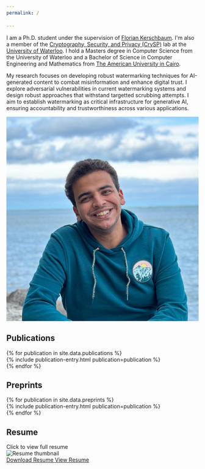 ```yaml
---
permalink: /

---
```


<main>
<section id="bio" class="hero-section">
  <div class="hero-content">
    <div class="hero-text">
      <p>I am a Ph.D. student under the supervision of <a href="https://cs.uwaterloo.ca/~fkerschb/" target="_blank">Florian Kerschbaum</a>. I'm also a member of the <a href="https://crysp.uwaterloo.ca" target="_blank">Cryptography, Security, and Privacy (CrySP)</a> lab at the <a href="https://uwaterloo.ca" target="_blank">University of Waterloo</a>. I hold a Masters degree in Computer Science from the University of Waterloo and a Bachelor of Science in Computer Engineering and Mathematics from <a href="https://www.aucegypt.edu" target="_blank">The American University in Cairo</a>.</p>
      <p>My research focuses on developing robust watermarking techniques for AI-generated content to combat misinformation and enhance digital trust. I explore adversarial vulnerabilities in current watermarking systems and design robust approaches that withstand targetted scrubbing attempts. I aim to establish watermarking as critical infrastructure for generative AI, ensuring accountability and trustworthiness across various applications.</p>
    </div>
    <div class="hero-profile">
      <div class="hero-avatar">
        <img src="/assets/images/bio-photo.jpeg" alt="Abdulrahman Diaa" class="bio-photo">
      </div>
    </div>
  </div>
</section>

<h2 id="publications"><span class="section-header">Publications</span></h2>

<section class="section-content">
  {% for publication in site.data.publications %}
    <article class="publication-wrapper">
      {% include publication-entry.html publication=publication %}
    </article>
  {% endfor %}
</section>

<h2 id="preprints"><span class="section-header">Preprints</span></h2>

<section class="section-content">
  {% for publication in site.data.preprints %}
    <article class="publication-wrapper">
      {% include publication-entry.html publication=publication %}
    </article>
  {% endfor %}
</section>

<h2 id="resume"><span class="section-header">Resume</span></h2>

<section class="section-content">
  <div class="resume-container">
    <div class="resume-card">
      <div class="resume-preview-container">
        <div class="resume-thumbnail" aria-label="Resume preview image">
          <div class="resume-overlay">
            <span class="click-to-view">Click to view full resume</span>
          </div>
          <img src="{{ site.baseurl }}/assets/images/resume-thumbnail.png" alt="Resume thumbnail" class="resume-thumbnail-img" loading="lazy">
        </div>
      </div>
      <div class="resume-actions">
        <a href="{{ site.baseurl }}/assets/resume.pdf" class="download-button" download>
          <i class="fas fa-download"></i> Download Resume
        </a>
        <a href="{{ site.baseurl }}/assets/resume.pdf" class="view-button" target="_blank">
          <i class="fas fa-eye"></i> View Resume
        </a>
      </div>
    </div>
  </div>
</section>
</main>
